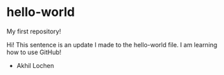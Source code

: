 # hello-world
My first repository!

Hi! This sentence is an update I made to the hello-world file. I am learning how to use GitHub!

- Akhil Lochen
